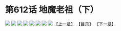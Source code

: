 # 第612话 地魔老祖（下）
![](https://mhpic.xiaomingtaiji.net/comic/D/斗破苍穹拆分版/612话/1.jpg-zymk.middle.webp)
![](https://mhpic.xiaomingtaiji.net/comic/D/斗破苍穹拆分版/612话/2.jpg-zymk.middle.webp)
![](https://mhpic.xiaomingtaiji.net/comic/D/斗破苍穹拆分版/612话/3.jpg-zymk.middle.webp)
![](https://mhpic.xiaomingtaiji.net/comic/D/斗破苍穹拆分版/612话/4.jpg-zymk.middle.webp)
![](https://mhpic.xiaomingtaiji.net/comic/D/斗破苍穹拆分版/612话/5.jpg-zymk.middle.webp)
![](https://mhpic.xiaomingtaiji.net/comic/D/斗破苍穹拆分版/612话/6.jpg-zymk.middle.webp)
![](https://mhpic.xiaomingtaiji.net/comic/D/斗破苍穹拆分版/612话/7.jpg-zymk.middle.webp)
![](https://mhpic.xiaomingtaiji.net/comic/D/斗破苍穹拆分版/612话/8.jpg-zymk.middle.webp)
[【上一章】](./611.md)
[【目录】](./README.md)
[【下一章】](./613.md)
